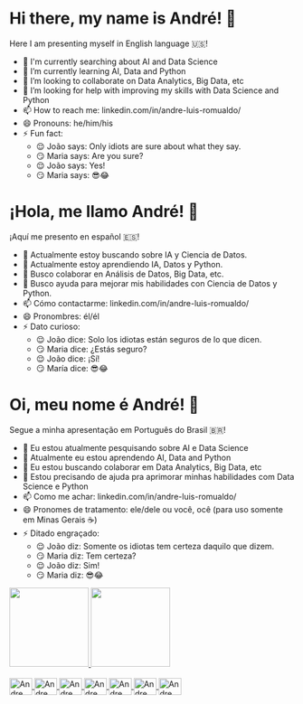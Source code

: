 # Hi there, my name is André! 👋
Here I am presenting myself in English language 🇺🇸!
- 🔭 I'm currently searching about AI and Data Science
- 🌱 I’m currently learning AI, Data and Python
- 👯 I’m looking to collaborate on Data Analytics, Big Data, etc
- 🤔 I’m looking for help with improving my skills with Data Science and Python
- 📫 How to reach me: linkedin.com/in/andre-luis-romualdo/ 
- 😄 Pronouns: he/him/his
- ⚡ Fun fact:
    - 😌 João says: Only idiots are sure about what they say.
    - 😏 Maria says: Are you sure?
    - 😌 João says: Yes!
    - 😏 Maria says: 😎😂


# ¡Hola, me llamo André! 👋
¡Aquí me presento en español 🇪🇸!
- 🔭 Actualmente estoy buscando sobre IA y Ciencia de Datos.
- 🌱 Actualmente estoy aprendiendo IA, Datos y Python.
- 👯 Busco colaborar en Análisis de Datos, Big Data, etc.
- 🤔 Busco ayuda para mejorar mis habilidades con Ciencia de Datos y Python.
- 📫 Cómo contactarme: linkedin.com/in/andre-luis-romualdo/
- 😄 Pronombres: él/él
- ⚡ Dato curioso:
    - 😌 João dice: Solo los idiotas están seguros de lo que dicen.
    - 😏 Maria dice: ¿Estás seguro?
    - 😌 João dice: ¡Sí!
    - 😏 María dice: 😎😂


# Oi, meu nome é André! 👋 
Segue a minha apresentação em Português do Brasil 🇧🇷!
- 🔭 Eu estou atualmente pesquisando sobre AI e Data Science
- 🌱 Atualmente eu estou aprendendo AI, Data and Python
- 👯 Eu estou buscando colaborar em Data Analytics, Big Data, etc
- 🤔 Estou precisando de ajuda pra aprimorar minhas habilidades com Data Science e Python
- 📫 Como me achar: linkedin.com/in/andre-luis-romualdo/ 
- 😄 Pronomes de tratamento: ele/dele ou você, ocê (para uso somente em Minas Gerais ☕)
- ⚡ Ditado engraçado:
    - 😌 João diz: Somente os idiotas tem certeza daquilo que dizem.
    - 😏 Maria diz: Tem certeza?
    - 😌 João diz: Sim!
    - 😏 Maria diz: 😎😂

 <div>
  <a href="https://github.com/andrefalken">
  <img height="140em" src="https://github-readme-stats.vercel.app/api?username=andrefalken&show_icons=true&theme=dark&include_all_commits=true&count_private=true"/>
  <img height="140em" src="https://github-readme-stats.vercel.app/api/top-langs/?username=andrefalken&layout=compact&langs_count=7&theme=dark"/>
</div>
  
<div style="display: inline_block"><br>
  <img align="center" alt="Andre_Azure" height="30" width="40"  src="https://cdn.jsdelivr.net/gh/devicons/devicon@latest/icons/azure/azure-original-wordmark.svg">
  <img align="center" alt="Andre_Anaconda" height="30" width="40"  src="https://cdn.jsdelivr.net/gh/devicons/devicon@latest/icons/anaconda/anaconda-original-wordmark.svg">
  <img align="center" alt="Andre_GoogleColab" height="30" width="40"  src="https://cdn.jsdelivr.net/gh/devicons/devicon@latest/icons/googlecolab/googlecolab-original.svg">
  <img align="center" alt="Andre_Github" height="30" width="40"  src="https://cdn.jsdelivr.net/gh/devicons/devicon@latest/icons/github/github-original-wordmark.svg">
  <img align="center" alt="Andre_MySQL" height="30" width="40"  src="https://cdn.jsdelivr.net/gh/devicons/devicon@latest/icons/mysql/mysql-original-wordmark.svg">
  <img align="center" alt="Andre_Python" height="30" width="40"  src="https://cdn.jsdelivr.net/gh/devicons/devicon@latest/icons/python/python-original-wordmark.svg">
  <img align="center" alt="Andre_PyCharm" height="30" width="40"  src="https://cdn.jsdelivr.net/gh/devicons/devicon@latest/icons/pycharm/pycharm-original-wordmark.svg">
